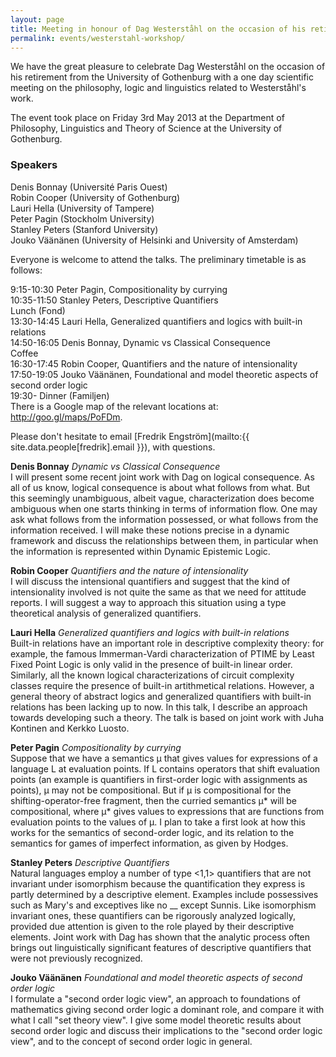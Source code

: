```yaml
---
layout: page
title: Meeting in honour of Dag Westerståhl on the occasion of his retirement
permalink: events/westerstahl-workshop/
---
```


We have the great pleasure to celebrate Dag Westerståhl on the occasion of his retirement from the University of Gothenburg with a one day scientific meeting on the philosophy, logic and linguistics related to Westerståhl's work.

The event took place on Friday 3rd May 2013 at the Department of Philosophy, Linguistics and Theory of Science at the University of Gothenburg.

### Speakers

Denis Bonnay (Université Paris Ouest)\
Robin Cooper (University of Gothenburg)\
Lauri Hella (University of Tampere)\
Peter Pagin (Stockholm University)\
Stanley Peters (Stanford University)\
Jouko Väänänen (University of Helsinki and University of Amsterdam)

Everyone is welcome to attend the talks. The preliminary timetable is as follows:

9:15-10:30 Peter Pagin, Compositionality by currying\
10:35-11:50 Stanley Peters, Descriptive Quantifiers\
Lunch (Fond)\
13:30-14:45 Lauri Hella, Generalized quantifiers and logics with built-in relations\
14:50-16:05 Denis Bonnay, Dynamic vs Classical Consequence\
Coffee\
16:30-17:45 Robin Cooper, Quantifiers and the nature of intensionality\
17:50-19:05 Jouko Väänänen, Foundational and model theoretic aspects of second order logic\
19:30- Dinner (Familjen)\
There is a Google map of the relevant locations at: http://goo.gl/maps/PoFDm.

Please don't hesitate to email [Fredrik Engström](mailto:{{ site.data.people[fredrik].email }}), with questions.

**Denis Bonnay** _Dynamic vs Classical Consequence_\
I will present some recent joint work with Dag on logical consequence. As all of us know, logical consequence is about what follows from what. But this seemingly unambiguous, albeit vague, characterization does become ambiguous when one starts thinking in terms of information flow. One may ask what follows from the information possessed, or what follows from the information received. I will make these notions precise in a dynamic framework and discuss the relationships between them, in particular when the information is represented within Dynamic Epistemic Logic.

**Robin Cooper** _Quantifiers and the nature of intensionality_\
I will discuss the intensional quantifiers and suggest that the kind of intensionality involved is not quite the same as that we need for attitude reports. I will suggest a way to approach this situation using a type theoretical analysis of generalized quantifiers.

**Lauri Hella** _Generalized quantifiers and logics with built-in relations_\
Built-in relations have an important role in descriptive complexity theory: for example, the famous Immerman-Vardi characterization of PTIME by Least Fixed Point Logic is only valid in the presence of built-in linear order. Similarly, all the known logical characterizations of circuit complexity classes require the presence of built-in artithmetical relations. However, a general theory of abstract logics and generalized quantifiers with built-in relations has been lacking up to now. In this talk, I describe an approach towards developing such a theory. The talk is based on joint work with Juha Kontinen and Kerkko Luosto.

**Peter Pagin** _Compositionality by currying_\
Suppose that we have a semantics μ that gives values for expressions of a language L at evaluation points. If L contains operators that shift evaluation points (an example is quantifiers in first-order logic with assignments as points), μ may not be compositional. But if μ is compositional for the shifting-operator-free fragment, then the curried semantics μ* will be compositional, where μ* gives values to expressions that are functions from evaluation points to the values of μ. I plan to take a first look at how this works for the semantics of second-order logic, and its relation to the semantics for games of imperfect information, as given by Hodges.

**Stanley Peters** _Descriptive Quantifiers_\
Natural languages employ a number of type <1,1> quantifiers that are not invariant under isomorphism because the quantification they express is partly determined by a descriptive element. Examples include possessives such as Mary's and exceptives like no \_\_ except Sunnis. Like isomorphism invariant ones, these quantifiers can be rigorously analyzed logically, provided due attention is given to the role played by their descriptive elements. Joint work with Dag has shown that the analytic process often brings out linguistically significant features of descriptive quantifiers that were not previously recognized.

**Jouko Väänänen** _Foundational and model theoretic aspects of second order logic_\
I formulate a "second order logic view", an approach to foundations of mathematics giving second order logic a dominant role, and compare it with what I call "set theory view". I give some model theoretic results about second order logic and discuss their implications to the "second order logic view", and to the concept of second order logic in general.
